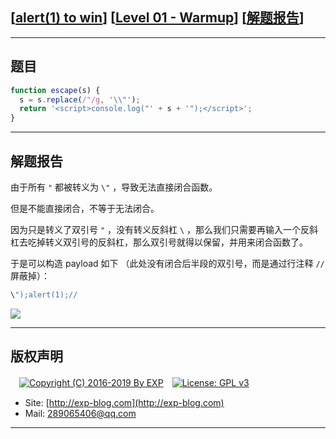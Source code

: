 ## [[alert(1) to win](https://alf.nu/alert1)] [[Level 01 - Warmup](https://alf.nu/alert1)] [[解题报告](http://exp-blog.com/2019/05/30/pid-3868/)]

------

## 题目

```javascript
function escape(s) {
  s = s.replace(/"/g, '\\"');
  return '<script>console.log("' + s + '");</script>';
}
```

------

## 解题报告

由于所有 `"` 都被转义为 `\"` ，导致无法直接闭合函数。

但是不能直接闭合，不等于无法闭合。

因为只是转义了双引号 `"` ，没有转义反斜杠 `\` ，那么我们只需要再输入一个反斜杠去吃掉转义双引号的反斜杠，那么双引号就得以保留，并用来闭合函数了。

于是可以构造 payload 如下 （此处没有闭合后半段的双引号，而是通过行注释 `//` 屏蔽掉）：

```javascript
\");alert(1);//
```

![](https://github.com/lyy289065406/CTF-Solving-Reports/blob/master/alert/Level%2002%20-%20Adobe/imgs/01.png)


------

## 版权声明

　[![Copyright (C) 2016-2019 By EXP](https://img.shields.io/badge/Copyright%20(C)-2016~2019%20By%20EXP-blue.svg)](http://exp-blog.com)　[![License: GPL v3](https://img.shields.io/badge/License-GPL%20v3-blue.svg)](https://www.gnu.org/licenses/gpl-3.0)
  

- Site: [http://exp-blog.com](http://exp-blog.com) 
- Mail: <a href="mailto:289065406@qq.com?subject=[EXP's Github]%20Your%20Question%20（请写下您的疑问）&amp;body=What%20can%20I%20help%20you?%20（需要我提供什么帮助吗？）">289065406@qq.com</a>


------
